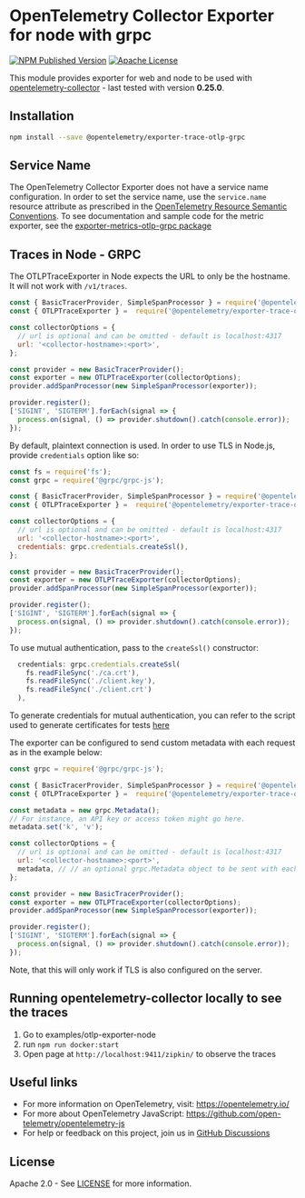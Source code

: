 # OpenTelemetry Collector Exporter for node with grpc

[![NPM Published Version][npm-img]][npm-url]
[![Apache License][license-image]][license-image]

This module provides exporter for web and node to be used with [opentelemetry-collector][opentelemetry-collector-url] - last tested with version **0.25.0**.

## Installation

```bash
npm install --save @opentelemetry/exporter-trace-otlp-grpc
```

## Service Name

The OpenTelemetry Collector Exporter does not have a service name configuration.
In order to set the service name, use the `service.name` resource attribute as prescribed in the [OpenTelemetry Resource Semantic Conventions][semconv-resource-service-name].
To see documentation and sample code for the metric exporter, see the [exporter-metrics-otlp-grpc package][metrics-exporter-url]

## Traces in Node - GRPC

The OTLPTraceExporter in Node expects the URL to only be the hostname. It will not work with `/v1/traces`.

```js
const { BasicTracerProvider, SimpleSpanProcessor } = require('@opentelemetry/sdk-trace-base');
const { OTLPTraceExporter } =  require('@opentelemetry/exporter-trace-otlp-grpc');

const collectorOptions = {
  // url is optional and can be omitted - default is localhost:4317
  url: '<collector-hostname>:<port>',
};

const provider = new BasicTracerProvider();
const exporter = new OTLPTraceExporter(collectorOptions);
provider.addSpanProcessor(new SimpleSpanProcessor(exporter));

provider.register();
['SIGINT', 'SIGTERM'].forEach(signal => {
  process.on(signal, () => provider.shutdown().catch(console.error));
});
```

By default, plaintext connection is used. In order to use TLS in Node.js, provide `credentials` option like so:

```js
const fs = require('fs');
const grpc = require('@grpc/grpc-js');

const { BasicTracerProvider, SimpleSpanProcessor } = require('@opentelemetry/sdk-trace-base');
const { OTLPTraceExporter } =  require('@opentelemetry/exporter-trace-otlp-grpc');

const collectorOptions = {
  // url is optional and can be omitted - default is localhost:4317
  url: '<collector-hostname>:<port>',
  credentials: grpc.credentials.createSsl(),
};

const provider = new BasicTracerProvider();
const exporter = new OTLPTraceExporter(collectorOptions);
provider.addSpanProcessor(new SimpleSpanProcessor(exporter));

provider.register();
['SIGINT', 'SIGTERM'].forEach(signal => {
  process.on(signal, () => provider.shutdown().catch(console.error));
});
```

To use mutual authentication, pass to the `createSsl()` constructor:

```js
  credentials: grpc.credentials.createSsl(
    fs.readFileSync('./ca.crt'),
    fs.readFileSync('./client.key'),
    fs.readFileSync('./client.crt')
  ),
```

To generate credentials for mutual authentication, you can refer to the script used to generate certificates for tests [here](./test/certs/regenerate.sh)

The exporter can be configured to send custom metadata with each request as in the example below:

```js
const grpc = require('@grpc/grpc-js');

const { BasicTracerProvider, SimpleSpanProcessor } = require('@opentelemetry/sdk-trace-base');
const { OTLPTraceExporter } =  require('@opentelemetry/exporter-trace-otlp-grpc');

const metadata = new grpc.Metadata();
// For instance, an API key or access token might go here.
metadata.set('k', 'v');

const collectorOptions = {
  // url is optional and can be omitted - default is localhost:4317
  url: '<collector-hostname>:<port>',
  metadata, // // an optional grpc.Metadata object to be sent with each request
};

const provider = new BasicTracerProvider();
const exporter = new OTLPTraceExporter(collectorOptions);
provider.addSpanProcessor(new SimpleSpanProcessor(exporter));

provider.register();
['SIGINT', 'SIGTERM'].forEach(signal => {
  process.on(signal, () => provider.shutdown().catch(console.error));
});
```

Note, that this will only work if TLS is also configured on the server.

## Running opentelemetry-collector locally to see the traces

1. Go to examples/otlp-exporter-node
2. run `npm run docker:start`
3. Open page at `http://localhost:9411/zipkin/` to observe the traces

## Useful links

- For more information on OpenTelemetry, visit: <https://opentelemetry.io/>
- For more about OpenTelemetry JavaScript: <https://github.com/open-telemetry/opentelemetry-js>
- For help or feedback on this project, join us in [GitHub Discussions][discussions-url]

## License

Apache 2.0 - See [LICENSE][license-url] for more information.

[discussions-url]: https://github.com/open-telemetry/opentelemetry-js/discussions
[license-url]: https://github.com/open-telemetry/opentelemetry-js/blob/main/LICENSE
[license-image]: https://img.shields.io/badge/license-Apache_2.0-green.svg?style=flat
[npm-url]: https://www.npmjs.com/package/@opentelemetry/exporter-trace-otlp-grpc
[npm-img]: https://badge.fury.io/js/%40opentelemetry%2Fexporter-trace-otlp-grpc.svg
[opentelemetry-collector-url]: https://github.com/open-telemetry/opentelemetry-collector
[semconv-resource-service-name]: https://github.com/open-telemetry/opentelemetry-specification/blob/main/specification/resource/semantic_conventions/README.md#service
[metrics-exporter-url]: https://github.com/open-telemetry/opentelemetry-js/tree/main/experimental/packages/opentelemetry-exporter-metrics-otlp-grpc
